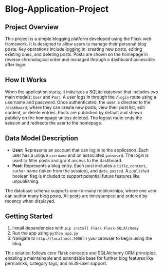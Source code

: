 # Blog-Application-Project
## Project Overview
This project is a simple blogging platform developed using the Flask web framework. It is designed to allow users to manage their personal blog posts. Key operations include logging in, creating new posts, editing existing ones, and deleting posts. Posts are shown on the homepage in reverse chronological order and managed through a dashboard accessible after login.

## How It Works
When the application starts, it initializes a SQLite database that includes two main models: `User` and `Post`. A user logs in through the `/login` route using a username and password. Once authenticated, the user is directed to the `/dashboard`, where they can create new posts, view their post list, edit content, or delete entries. Posts are published by default and shown publicly on the homepage unless deleted. The logout route ends the session and redirects the user to the homepage.

## Data Model Description
- **User**: Represents an account that can log in to the application. Each user has a unique `username` and an associated `password`. The login is used to filter posts and grant access to the dashboard.
- **Post**: Represents a blog entry. Each post includes a `title`, `content`, `author` name (taken from the session), and `date_posted`. A `published` boolean flag is included to support potential future features like unpublishing.

The database schema supports one-to-many relationships, where one user can author many blog posts. All posts are timestamped and ordered by recency when displayed.

## Getting Started
1. Install dependencies with `pip install Flask Flask-SQLAlchemy`
2. Run the app using `python app.py`
3. Navigate to `http://localhost:5000` in your browser to begin using the blog.

This solution follows core Flask concepts and SQLAlchemy ORM principles, enabling a maintainable and extendable base for further blog features like permalinks, category tags, and multi-user support.
